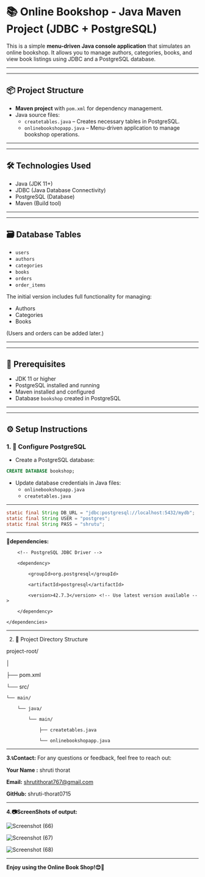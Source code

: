 # 📚 Online Bookshop - Java Maven Project (JDBC + PostgreSQL)

This is a simple **menu-driven Java console application** that simulates an online bookshop. It allows you to manage authors, categories, books, and view book listings using JDBC and a PostgreSQL database.

---

_______________________________________________________________________________________________________________________________________________________________

## 📦 Project Structure

- **Maven project** with `pom.xml` for dependency management.
- Java source files:
  - `createtables.java` – Creates necessary tables in PostgreSQL.
  - `onlinebookshopapp.java` – Menu-driven application to manage bookshop operations.

---

___________________________________________________________________________________________________________________________________________________________________

## 🛠️ Technologies Used

- Java (JDK 11+)
- JDBC (Java Database Connectivity)
- PostgreSQL (Database)
- Maven (Build tool)

---
_____________________________________________________________________________________________________________________________________________________________


## 🗃️ Database Tables

- `users`
- `authors`
- `categories`
- `books`
- `orders`
- `order_items`

The initial version includes full functionality for managing:
- Authors
- Categories
- Books

(Users and orders can be added later.)

---

_________________________________________________________________________________________________________________________________________________________


## 🧰 Prerequisites

- JDK 11 or higher
- PostgreSQL installed and running
- Maven installed and configured
- Database `bookshop` created in PostgreSQL

---

___________________________________________________________________________________________________________________________________________________________

## ⚙️ Setup Instructions

### 1. 🔧 Configure PostgreSQL

- Create a PostgreSQL database:

```sql
CREATE DATABASE bookshop;
```

- Update database credentials in Java files:
  - `onlinebookshopapp.java`
  - `createtables.java`

_______________________________________________________________________________________________________________________________________________________________

```java
static final String DB_URL = "jdbc:postgresql://localhost:5432/mydb";
static final String USER = "postgres";
static final String PASS = "shrutu";
```

_________________________________________________________________________________________________________________________________________________________________

**🔧dependencies:**

 <dependencies>
   
        <!-- PostgreSQL JDBC Driver -->
        
        <dependency>
        
            <groupId>org.postgresql</groupId>
            
            <artifactId>postgresql</artifactId>
            
            <version>42.7.3</version> <!-- Use latest version available -->
            
        </dependency>
        
    </dependencies>

___________________________________________________________________________________________________________________________________________________________

2. 📂 Project Directory Structure

project-root/

│

├── pom.xml

└── src/

    └── main/
    
        └── java/
        
            └── main/
            
                ├── createtables.java
                
                └── onlinebookshopapp.java

______________________________________________________________________________________________________________________________________                

**3.📞Contact:**
For any questions or feedback, feel free to reach out:

**Your Name :** shruti thorat

**Email:** shrutithorat767@gmail.com

**GitHub:** shruti-thorat0715

____________________________________________________________________________________________________________________________________________________________

**4.📷ScreenShots of output:**

![Screenshot (66)](https://github.com/user-attachments/assets/594772d3-ed58-48dd-a6b6-a148250f4716)


![Screenshot (67)](https://github.com/user-attachments/assets/46a37df0-0bdf-418c-bf3c-76daf7d46f5c)


![Screenshot (68)](https://github.com/user-attachments/assets/5e92e94e-9d20-4bda-87ba-24bde1fba924)

___

**Enjoy using the Online Book Shop!😊🚀**


